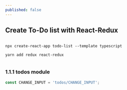 ```yaml
---
published: false
---
```

 
## Create To-Do list with React-Redux

```

npx create-react-app todo-list --template typescript

yarn add redux react-redux


```

### 1.1.1 todos module

```JavaScript
const CHANGE_INPUT = 'todos/CHANGE_INPUT';


```